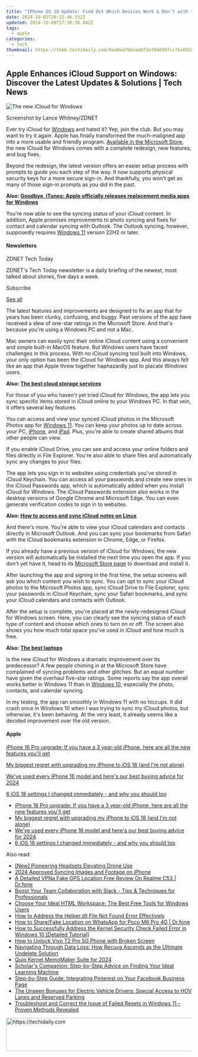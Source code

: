 ```yaml
---
title: "IPhone OS 18 Update: Find Out Which Devices Work & Don't with the Latest Apple Software | ZDNET"
date: 2024-10-02T20:22:46.532Z
updated: 2024-10-09T17:38:36.842Z
tags:
  - apple
categories:
  - tech
thumbnail: https://thmb.techidaily.com/6aa0ea7bbcaddf2e39d658fccf6a692e44a4ec4a56800a8ce19cb472ff0306c6.jpg
---
```


## Apple Enhances iCloud Support on Windows: Discover the Latest Updates & Solutions | Tech News

![The new iCloud for Windows](https://www.zdnet.com/a/img/resize/0d82cf698842892eed041a99804eb274d94adf2d/2024/02/09/f260365d-7188-4c0a-80ea-1ed5fe50c900/figure-top-apple-overhauls-icloud-for-windows-app-with-new-features-and-fixes.jpg?auto=webp&width=1280)

Screenshot by Lance Whitney/ZDNET

Ever try iCloud for [Windows](https://www.zdnet.com/article/microsoft-is-bringing-the-power-of-sudo-to-windows-server/) and hated it? Yep, join the club. But you may want to try it again. Apple has finally transformed the much-maligned app into a more usable and friendly program. [Available in the Microsoft Store](https://apps.microsoft.com/detail/9PKTQ5699M62?hl=en-US&gl=US), the new iCloud for Windows comes with a complete redesign, new features, and bug fixes.

Beyond the redesign, the latest version offers an easier setup process with prompts to guide you each step of the way. It now supports physical security keys for a more secure sign-in. And thankfully, you won't get as many of those sign-in prompts as you did in the past.

**Also: [Goodbye, iTunes: Apple officially releases replacement media apps for Windows](https://www.zdnet.com/article/goodbye-itunes-apple-officially-releases-replacement-media-apps-for-windows/)**

You're now able to see the syncing status of your iCloud content. In addition, Apple promises improvements to photo syncing and fixes for contact and calendar syncing with Outlook. The Outlook syncing, however, supposedly requires [Windows 11](https://www.zdnet.com/article/windows-setup-which-user-account-type-should-you-choose/) version 22H2 or later.

#### Newsletters

ZDNET Tech Today

ZDNET's Tech Today newsletter is a daily briefing of the newest, most talked about stories, five days a week.

 Subscribe

[See all](https://www.zdnet.com/newsletters/)

The latest features and improvements are designed to fix an app that for years has been clunky, confusing, and buggy. Past versions of the app have received a slew of one-star ratings in the Microsoft Store. And that's because you're using a Windows PC and not a Mac.

Mac owners can easily sync their online iCloud content using a convenient and simple built-in MacOS feature. But Windows users have faced challenges in this process. With no iCloud syncing tool built into Windows, your only option has been the iCloud for Windows app. And this always felt like an app that Apple threw together haphazardly just to placate Windows users.

**Also: [The best cloud storage services](https://www.zdnet.com/article/best-cloud-storage/)**

For those of you who haven't yet tried iCloud for Windows, the app lets you sync specific items stored in iCloud online to your Windows PC. In that vein, it offers several key features.

You can access and view your synced iCloud photos in the Microsoft Photos app for [Windows 11](https://www.zdnet.com/article/windows-11-faq-heres-everything-you-need-to-know/). You can keep your photos up to date across your PC, [iPhone](https://www.zdnet.com/article/best-iphone/), and [iPad](https://www.zdnet.com/article/best-ipad/). Plus, you're able to create shared albums that other people can view.

If you enable iCloud Drive, you can see and access your online folders and files directly in File Explorer. You're also able to share files and automatically sync any changes to your files.

The app lets you sign in to websites using credentials you've stored in iCloud Keychain. You can access all your passwords and create new ones in the iCloud Passwords app, which is automatically added when you install iCloud for Windows. The iCloud Passwords extension also works in the desktop versions of Google Chrome and Microsoft Edge. You can even generate verification codes to sign in to websites.

**Also: [How to access and sync iCloud notes on Linux](https://www.zdnet.com/article/how-to-access-and-sync-icloud-notes-on-linux/)**

And there's more. You're able to view your iCloud calendars and contacts directly in Microsoft Outlook. And you can sync your bookmarks from Safari with the iCloud bookmarks extension in Chrome, Edge, or Firefox.

If you already have a previous version of iCloud for Windows, the new version will automatically be installed the next time you open the app. If you don't yet have it, head to its [Microsoft Store page](https://apps.microsoft.com/detail/9PKTQ5699M62?hl=en-US&gl=US) to download and install it.

After launching the app and signing in the first time, the setup screens will ask you which content you wish to sync. You can opt to sync your iCloud photos to the Microsoft Photos app, sync iCloud Drive to File Explorer, sync your passwords in iCloud Keychain, sync your Safari bookmarks, and sync your iCloud calendars and contacts with Outlook.

After the setup is complete, you're placed at the newly-redesigned iCloud for Windows screen. Here, you can clearly see the syncing status of each type of content and choose which ones to turn on or off. The screen also shows you how much total space you've used in iCloud and how much is free.

**Also: [The best laptops](https://www.zdnet.com/article/best-laptop/)**

Is the new iCloud for Windows a dramatic improvement over its predecessor? A few people chiming in at the Microsoft Store have complained of syncing problems and other glitches. But an equal number have given the overhaul five-star ratings. Some reports say the app overall works better in Windows 11 than in [Windows 10](https://www.zdnet.com/article/can-your-windows-10-pc-be-saved-in-2025-yes-for-free-heres-how/), especially the photo, contacts, and calendar syncing.

In my testing, the app ran smoothly in Windows 11 with no hiccups. It did crash once in Windows 10 when I was trying to sync my iCloud photos, but otherwise, it's been behaving. At the very least, it already seems like a decided improvement over the old version.

#### Apple

[iPhone 16 Pro upgrade: If you have a 3 year-old iPhone, here are all the new features you'll get](https://www.zdnet.com/article/iphone-16-pro-and-pro-max-hands-on/ "iPhone 16 Pro upgrade: If you have a 3 year-old iPhone, here are all the new features you'll get")

[My biggest regret with upgrading my iPhone to iOS 18 (and I'm not alone)](https://www.zdnet.com/article/my-biggest-regret-with-upgrading-my-iphone-to-ios-18-and-im-not-alone/ "My biggest regret with upgrading my iPhone to iOS 18 (and I'm not alone)")

[We've used every iPhone 16 model and here's our best buying advice for 2024](https://www.zdnet.com/article/iphone-16-pro-max-buying-advice-2024/ "We've used every iPhone 16 model and here's our best buying advice for 2024")

[6 iOS 18 settings I changed immediately - and why you should too](https://www.zdnet.com/article/6-ios-18-settings-i-changed-immediately-and-why-you-should-too/ "6 iOS 18 settings I changed immediately - and why you should too")

* [iPhone 16 Pro upgrade: If you have a 3 year-old iPhone, here are all the new features you'll get](https://www.zdnet.com/article/iphone-16-pro-and-pro-max-hands-on/ "iPhone 16 Pro upgrade: If you have a 3 year-old iPhone, here are all the new features you'll get")
* [My biggest regret with upgrading my iPhone to iOS 18 (and I'm not alone)](https://www.zdnet.com/article/my-biggest-regret-with-upgrading-my-iphone-to-ios-18-and-im-not-alone/ "My biggest regret with upgrading my iPhone to iOS 18 (and I'm not alone)")
* [We've used every iPhone 16 model and here's our best buying advice for 2024](https://www.zdnet.com/article/iphone-16-pro-max-buying-advice-2024/ "We've used every iPhone 16 model and here's our best buying advice for 2024")
* [6 iOS 18 settings I changed immediately - and why you should too](https://www.zdnet.com/article/6-ios-18-settings-i-changed-immediately-and-why-you-should-too/ "6 iOS 18 settings I changed immediately - and why you should too")

<ins class="adsbygoogle"
     style="display:block"
     data-ad-format="autorelaxed"
     data-ad-client="ca-pub-7571918770474297"
     data-ad-slot="1223367746"></ins>

<ins class="adsbygoogle"
     style="display:block"
     data-ad-client="ca-pub-7571918770474297"
     data-ad-slot="8358498916"
     data-ad-format="auto"
     data-full-width-responsive="true"></ins>

<span class="atpl-alsoreadstyle">Also read:</span>
<div><ul>
<li><a href="https://extra-approaches.techidaily.com/new-pioneering-headsets-elevating-drone-use/"><u>[New] Pioneering Headsets Elevating Drone Use</u></a></li>
<li><a href="https://some-guidance.techidaily.com/2024-approved-syncing-images-and-footage-on-iphone/"><u>2024 Approved Syncing Images and Footage on iPhone</u></a></li>
<li><a href="https://location-fake.techidaily.com/a-detailed-vpna-fake-gps-location-free-review-on-realme-c53-drfone-by-drfone-virtual-android/"><u>A Detailed VPNa Fake GPS Location Free Review On Realme C53 | Dr.fone</u></a></li>
<li><a href="https://techtrends.techidaily.com/boost-your-team-collaboration-with-slack-tips-and-techniques-for-professionals/"><u>Boost Your Team Collaboration with Slack - Tips & Techniques for Professionals</u></a></li>
<li><a href="https://techtrends.techidaily.com/choose-your-ideal-html-workspace-the-best-free-tools-for-windows-users/"><u>Choose Your Ideal HTML Workspace: The Best Free Tools for Windows Users</u></a></li>
<li><a href="https://techtrends.techidaily.com/how-to-address-the-helperdll-file-not-found-error-effectively/"><u>How to Address the Helper.dll File Not Found Error Effectively</u></a></li>
<li><a href="https://location-social.techidaily.com/how-to-sharefake-location-on-whatsapp-for-poco-m6-pro-4g-drfone-by-drfone-virtual-android/"><u>How to Share/Fake Location on WhatsApp for Poco M6 Pro 4G | Dr.fone</u></a></li>
<li><a href="https://blue-screen-error.techidaily.com/how-to-successfully-address-the-kernel-security-check-failed-error-in-windows-10-detailed-tutorial/"><u>How to Successfully Address the Kernel Security Check Failed Error in Windows 10 [Detailed Tutorial]</u></a></li>
<li><a href="https://android-unlock.techidaily.com/how-to-unlock-vivo-t2-pro-5g-phone-with-broken-screen-by-drfone-android/"><u>How to Unlock Vivo T2 Pro 5G Phone with Broken Screen</u></a></li>
<li><a href="https://techtrends.techidaily.com/navigating-through-data-loss-how-recuva-ascends-as-the-ultimate-undelete-solution/"><u>Navigating Through Data Loss: How Recuva Ascends as the Ultimate Undelete Solution</u></a></li>
<li><a href="https://extra-approaches.techidaily.com/quip-kernel-memomaker-suite-for-2024/"><u>Quip Kernel MemoMaker Suite for 2024</u></a></li>
<li><a href="https://techtrends.techidaily.com/scholars-companion-step-by-step-advice-on-finding-your-ideal-learning-machine/"><u>Scholar's Companion: Step-by-Step Advice on Finding Your Ideal Learning Machine</u></a></li>
<li><a href="https://techtrends.techidaily.com/step-by-step-guide-integrating-pinterest-on-your-facebook-business-page/"><u>Step-by-Step Guide: Integrating Pinterest on Your Facebook Business Page</u></a></li>
<li><a href="https://techtrends.techidaily.com/the-unseen-bonuses-for-electric-vehicle-drivers-special-access-to-hov-lanes-and-reserved-parking/"><u>The Unseen Bonuses for Electric Vehicle Drivers: Special Access to HOV Lanes and Reserved Parking</u></a></li>
<li><a href="https://common-error.techidaily.com/troubleshoot-and-correct-the-issue-of-failed-resets-in-windows-11-proven-methods-revealed/"><u>Troubleshoot and Correct the Issue of Failed Resets in Windows 11 – Proven Methods Revealed</u></a></li>
</ul></div>

<!-- affiliate ads begin -->
<a href="https://appsumo.8odi.net/c/5597632/2112008/7443" target="_top" id="2112008">
  <img src="//a.impactradius-go.com/display-ad/7443-2112008" border="0" alt="https://techidaily.com" width="728" height="90"/>
</a>
<img height="0" width="0" src="https://appsumo.8odi.net/i/5597632/2112008/7443" style="position:absolute;visibility:hidden;" border="0" />
<!-- affiliate ads end -->

